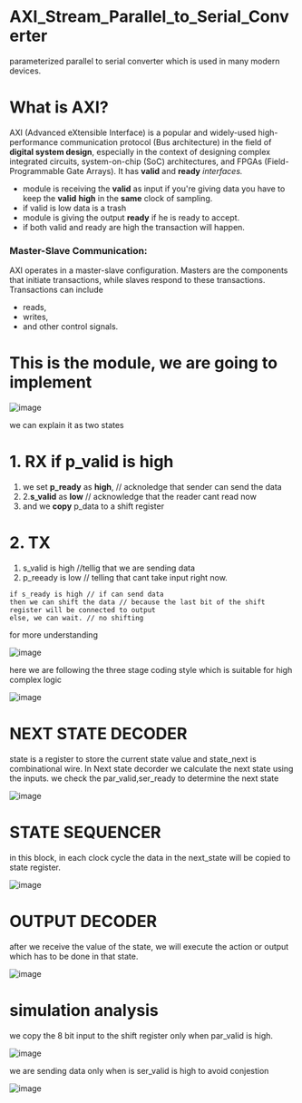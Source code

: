 # AXI_Stream_Parallel_to_Serial_Converter
parameterized parallel to serial converter which is used in many modern devices.

# What is AXI?
AXI (Advanced eXtensible Interface) is a popular and widely-used high-performance communication protocol (Bus architecture) in the field of **digital system design**, especially in the context of designing complex integrated circuits, system-on-chip (SoC) architectures, and FPGAs (Field-Programmable Gate Arrays).
It has **valid** and **ready** _interfaces._
- module is receiving the **valid** as input if you're giving data you have to keep the **valid** **high** in the **same** clock of sampling.
- if valid is low data is a trash
- module is giving the output **ready** if he is ready to accept.
- if both valid and ready are high the transaction will happen.

### **Master-Slave Communication:**

AXI operates in a master-slave configuration. Masters are the components that initiate transactions, while slaves respond to these transactions. 
Transactions can include 
- reads,
- writes,
- and other control signals.

# This is the module, we are going to implement

![image](https://github.com/CroosJJSE/AXI_Stream_Parallel_to_Serial_Converter/assets/141708783/56f66ea7-e32d-4247-87b5-8d93718d6d42)

we can explain it as two states
# 1. RX  if p_valid is high
1. we set **p_ready** as **high**,  // acknoledge that sender can send the data
2. 2.**s_valid** as **low**            // acknowledge that the reader cant read now
3. and we **copy** p_data to a shift register

# 2. TX 
1. s_valid is high //tellig that we are sending data
2. p_reeady is low // telling that cant take input right now.

```
if s_ready is high // if can send data 
then we can shift the data // because the last bit of the shift register will be connected to output
else, we can wait. // no shifting
```

for more understanding 

![image](https://github.com/CroosJJSE/AXI_Stream_Parallel_to_Serial_Converter/assets/141708783/ca4e747d-1127-41a8-baac-98b88d256edc)



here we are following the three stage coding style which is suitable for high complex logic


![image](https://github.com/CroosJJSE/AXI_Stream_Parallel_to_Serial_Converter/assets/141708783/b1cec71e-064d-4ed6-aff1-248a10f1aef9)

# NEXT STATE DECODER
state is a register to store the current state value and state_next is combinational wire. In Next state decorder we calculate the next state using the inputs. we check the par_valid,ser_ready to determine the next state


![image](https://github.com/CroosJJSE/AXI_Stream_Parallel_to_Serial_Converter/assets/141708783/e717c199-3c60-42e6-8d01-455562a93266)

# STATE SEQUENCER
in this block, in each clock cycle the data in the next_state will be copied to state register.


![image](https://github.com/CroosJJSE/AXI_Stream_Parallel_to_Serial_Converter/assets/141708783/8e85c05e-c1f0-44ab-ac27-c62ff35c4036)
# OUTPUT DECODER
after we receive the value of the state, we will execute the action or output which has to be done in that state.


![image](https://github.com/CroosJJSE/AXI_Stream_Parallel_to_Serial_Converter/assets/141708783/87b9a61c-2a31-4d01-bab3-1a2920292e19)

# simulation analysis

we copy the 8 bit input to the shift register only when par_valid is high.

![image](https://github.com/CroosJJSE/AXI_Stream_Parallel_to_Serial_Converter/assets/141708783/f55c87a7-1301-4c9d-9fd5-66b4d346a776)



we are sending data only when is ser_valid is high to avoid conjestion 

![image](https://github.com/CroosJJSE/AXI_Stream_Parallel_to_Serial_Converter/assets/141708783/8b961b34-aeb6-4ee4-abce-18c9d00454a4)
